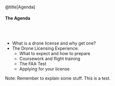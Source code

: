 <div class="slide-bg-style-left"></div><div class="slide-bg-style-right"></div>

@title[Agenda]

#### The Agenda

<br>
<br>

<ul>
  <li class="fragment">What is a drone license and why get one?</li>
  <li class="fragment">The Drone Licensing Experience:
    <ul>
      <li class="fragment">What to expect and how to prepare</li>
      <li class="fragment">Coursework and flight training</li>
      <li class="fragment">The FAA Test</li>
      <li class="fragment">Applying for your license</li>
    </ul>
  </li>
</ul>

Note:
Remember to explain some stuff. This is a test.
